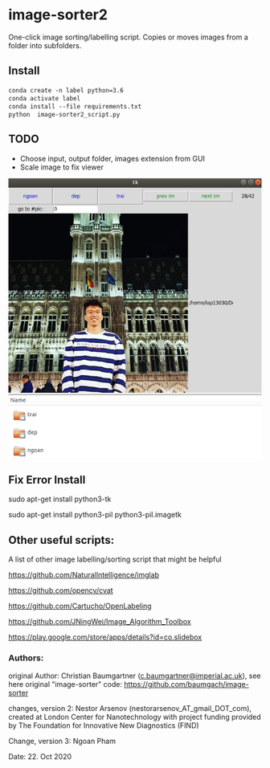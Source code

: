 # image-sorter2

One-click image sorting/labelling script. Copies or moves images from a folder into subfolders.

## Install 
```
conda create -n label python=3.6
conda activate label 
conda install --file requirements.txt
python  image-sorter2_script.py
```

## TODO 
* Choose input, output folder, images extension from GUI
* Scale image to fix viewer 


<img width="700" alt="pic_github_readme" src="https://github.com/ngoanpv/image-sorter2/blob/master/demo.png">

<img width="700" alt="pic_github_readme" src="https://github.com/ngoanpv/image-sorter2/blob/master/demo_output.png">



## Fix Error Install 
sudo apt-get install python3-tk 

sudo apt-get install python3-pil python3-pil.imagetk


## Other useful scripts:
A list of other image labelling/sorting script that might be helpful

https://github.com/NaturalIntelligence/imglab

https://github.com/opencv/cvat

https://github.com/Cartucho/OpenLabeling

https://github.com/JNingWei/Image_Algorithm_Toolbox

https://play.google.com/store/apps/details?id=co.slidebox

### Authors:
original Author: Christian Baumgartner (c.baumgartner@imperial.ac.uk),
see here original "image-sorter" code: https://github.com/baumgach/image-sorter

changes, version 2: Nestor Arsenov (nestorarsenov_AT_gmail_DOT_com), created at London Center for Nanotechnology with project funding provided by The Foundation for Innovative New Diagnostics (FIND)

Change, version 3: Ngoan Pham


Date: 22. Oct 2020
